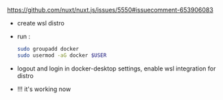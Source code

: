 https://github.com/nuxt/nuxt.js/issues/5550#issuecomment-653906083

- create wsl distro
- run :

    ```sh
    sudo groupadd docker
    sudo usermod -aG docker $USER
    ```

- logout and login
in docker-desktop settings, enable wsl integration for distro
- !!! it's working now
